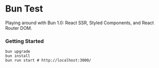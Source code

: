 # Bun Test

Playing around with Bun 1.0: React SSR, Styled Components, and React Router DOM.

### Getting Started

```shell
bun upgrade
bun install
bun run start # http://localhost:3000/
```
